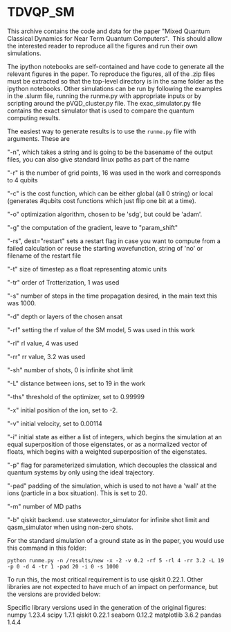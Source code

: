 # TDVQP_SM
This archive contains the code and data for the paper "Mixed Quantum Classical Dynamics for Near Term Quantum Computers".  This should allow the interested reader to reproduce all the figures and run their own simulations. 

The ipython notebooks are self-contained and have code to generate all the relevant figures in the paper. To reproduce the figures, all of the .zip files must be extracted so that the top-level directory is in the same folder as the ipython notebooks. Other simulations can be run by following the examples in the .slurm file, running the runme.py with appropriate inputs or by scripting around the pVQD_cluster.py file. The exac_simulator.py file contains the exact simulator that is used to compare the quantum computing results. 

The easiest way to generate results is to use the `runme.py` file with arguments. These are


"-n", which takes a string and is going to be the basename of the output files, you can also give standard linux paths as part of the name

"-r" is the number of grid points, 16 was used in the work and corresponds to 4 qubits

"-c" is the cost function, which can be either global (all 0 string) or local (generates #qubits cost functions which just flip one bit at a time). 

"-o" optimization algorithm, chosen to be 'sdg', but could be 'adam'. 

"-g" the computation of the gradient, leave to "param_shift"

"-rs", dest="restart" sets a restart flag in case you want to compute from a failed calculation or reuse the starting wavefunction, string of 'no' or filename of the restart file

"-t" size of timestep as a float representing atomic units

"-tr" order of Trotterization, 1 was used

"-s" number of steps in the time propagation desired, in the main text this was 1000. 

"-d" depth or layers of the chosen ansat

"-rf" setting the rf value of the SM model, 5 was used in this work

"-rl" rl value, 4 was used

"-rr" rr value, 3.2 was used

"-sh" number of shots, 0 is infinite shot limit

"-L"  distance between ions, set to 19 in the work

"-ths" threshold of the optimizer, set to 0.99999

"-x" initial position of the ion, set to -2.

"-v" initial velocity, set to 0.00114

"-i" initial state as either a list of integers, which begins the simulation at an equal superposition of those eigenstates, or as a normalized vector of floats, which begins with a weighted superposition of the eigenstates. 

"-p" flag for parameterized simulation, which decouples the classical and quantum systems by only using the ideal trajectory. 

"-pad" padding of the simulation, which is used to not have a 'wall' at the ions (particle in a box situation). This is set to 20. 

"-m" number of MD paths

"-b" qiskit backend. use statevector_simulator for infinite shot limit and qasm_simulator when using non-zero shots. 


For the standard simulation of a ground state as in the paper, you would use this command in this folder:

`python runme.py -n /results/new -x -2 -v 0.2 -rf 5 -rl 4 -rr 3.2 -L 19 -p 0 -d 4 -tr 1 -pad 20 -i 0 -s 1000`



To run this, the most critical requirement is to use qiskit 0.22.1. Other libraries are not expected to have much of an impact on performance, but the versions are provided below:

Specific library versions used in the generation of the original figures:
numpy 1.23.4
scipy 1.7.1
qiskit 0.22.1
seaborn 0.12.2
matplotlib 3.6.2
pandas 1.4.4
